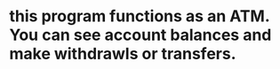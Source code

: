 # this program functions as an ATM.  You can see account balances and make withdrawls or transfers.
